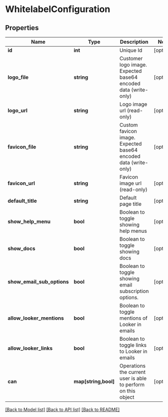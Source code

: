 # WhitelabelConfiguration

## Properties
Name | Type | Description | Notes
------------ | ------------- | ------------- | -------------
**id** | **int** | Unique Id | [optional] 
**logo_file** | **string** | Customer logo image. Expected base64 encoded data (write-only) | [optional] 
**logo_url** | **string** | Logo image url (read-only) | [optional] 
**favicon_file** | **string** | Custom favicon image. Expected base64 encoded data (write-only) | [optional] 
**favicon_url** | **string** | Favicon image url (read-only) | [optional] 
**default_title** | **string** | Default page title | [optional] 
**show_help_menu** | **bool** | Boolean to toggle showing help menus | [optional] 
**show_docs** | **bool** | Boolean to toggle showing docs | [optional] 
**show_email_sub_options** | **bool** | Boolean to toggle showing email subscription options. | [optional] 
**allow_looker_mentions** | **bool** | Boolean to toggle mentions of Looker in emails | [optional] 
**allow_looker_links** | **bool** | Boolean to toggle links to Looker in emails | [optional] 
**can** | **map[string,bool]** | Operations the current user is able to perform on this object | [optional] 

[[Back to Model list]](../README.md#documentation-for-models) [[Back to API list]](../README.md#documentation-for-api-endpoints) [[Back to README]](../README.md)


